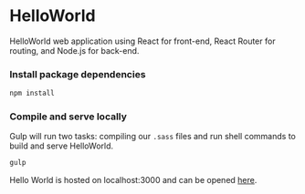 # HelloWorld

HelloWorld web application using React for front-end, React Router for routing, and Node.js for back-end.


### Install package dependencies

```sh
npm install
```


### Compile and serve locally

Gulp will run two tasks: compiling our `.sass` files and run shell commands to build and serve HelloWorld.

```sh
gulp
```

Hello World is hosted on localhost:3000 and can be opened [here](http://localhost:3000).

